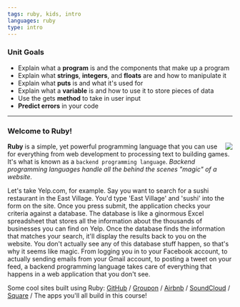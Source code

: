 ```yaml
---
tags: ruby, kids, intro
languages: ruby
type: intro
---
```


### Unit Goals
* Explain what a **program** is and the components that make up a program
* Explain what **strings**, **integers**, and **floats** are and how to manipulate it
* Explain what **puts** is and what it's used for
* Explain what a **variable** is and how to use it to store pieces of data
* Use the gets **method** to take in user input
* **Predict errors** in your code

---
### Welcome to Ruby!
<img align="right" src="https://s3.amazonaws.com/after-school-assets/ruby"> **Ruby** is a simple, yet powerful programming language that you can use for everything from web development to processing text to building games. It's what is known as a `backend programming language`. *Backend programming languages handle all the behind the scenes "magic" of a website.*

Let's take Yelp.com, for example. Say you want to search for a sushi restaurant in the East Village. You'd type 'East Village' and 'sushi' into the form on the site. Once you press submit, the application checks your criteria against a database. The database is like a ginormous Excel spreadsheet that stores all the information about the thousands of businesses you can find on Yelp. Once the database finds the information that matches your search, it'll display the results back to you on the website. You don't actually see any of this database stuff happen, so that's why it seems like magic. From logging you in to your Facebook account, to actually sending emails from your Gmail account, to posting a tweet on your feed, a backend programming language takes care of everything that happens in a web application that you don't see. 

Some cool sites built using Ruby: [GitHub](http://www.github.com) / [Groupon](http://www.groupon.com) / [Airbnb](http://www.airbnb.com) / [SoundCloud](http://www.soundcloud.com) / [Square](http://www.square.com) / The apps you'll all build in this course!

